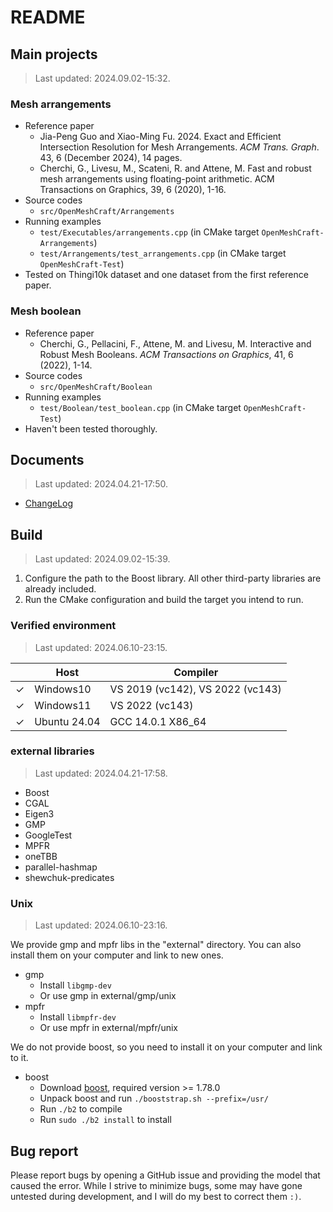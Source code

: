 # README

## Main projects

> Last updated: 2024.09.02-15:32.

### Mesh arrangements

* Reference paper
  * Jia-Peng Guo and Xiao-Ming Fu. 2024. Exact and Efficient Intersection Resolution for Mesh Arrangements. *ACM Trans. Graph*. 43, 6 (December 2024), 14 pages.
  * Cherchi, G., Livesu, M., Scateni, R. and Attene, M. Fast and robust mesh arrangements using floating-point arithmetic. ACM Transactions on Graphics, 39, 6 (2020), 1-16.
* Source codes
  * `src/OpenMeshCraft/Arrangements`
* Running examples
  * `test/Executables/arrangements.cpp` (in CMake target `OpenMeshCraft-Arrangements`)
  * `test/Arrangements/test_arrangements.cpp` (in CMake target `OpenMeshCraft-Test`)
* Tested on Thingi10k dataset and one dataset from the first reference paper.

### Mesh boolean

* Reference paper
  * Cherchi, G., Pellacini, F., Attene, M. and Livesu, M. Interactive and Robust Mesh Booleans. *ACM Transactions on Graphics*, 41, 6 (2022), 1-14.
* Source codes
  * `src/OpenMeshCraft/Boolean`
* Running examples
  * `test/Boolean/test_boolean.cpp` (in CMake target `OpenMeshCraft-Test`)
* Haven't been tested thoroughly.

## Documents

> Last updated: 2024.04.21-17:50.

* [ChangeLog](./doc/Version/ChangeLog.md)

## Build

> Last updated: 2024.09.02-15:39.

1. Configure the path to the Boost library. All other third-party libraries are already included.
2. Run the CMake configuration and build the target you intend to run.

### Verified environment

> Last updated: 2024.06.10-23:15.

|        | Host         | Compiler                         |
|--------| ------------ | -------------------------------- |
|&check; | Windows10    | VS 2019 (vc142), VS 2022 (vc143) |
|&check; | Windows11    | VS 2022 (vc143)                  |
|&check; | Ubuntu 24.04 | GCC 14.0.1 X86_64                |

### external libraries

> Last updated: 2024.04.21-17:58.

* Boost
* CGAL
* Eigen3
* GMP
* GoogleTest
* MPFR
* oneTBB
* parallel-hashmap
* shewchuk-predicates

### Unix

> Last updated: 2024.06.10-23:16.

We provide gmp and mpfr libs in the "external" directory.
You can also install them on your computer and link to new ones.

* gmp
  * Install `libgmp-dev`
  * Or use gmp in external/gmp/unix
* mpfr
  * Install `libmpfr-dev`
  * Or use mpfr in external/mpfr/unix

We do not provide boost, so you need to install it on your computer and link to it.

* boost
  * Download [boost](https://www.boost.org/users/download/), required version >= 1.78.0
  * Unpack boost and run `./booststrap.sh --prefix=/usr/`
  * Run `./b2` to compile
  * Run `sudo ./b2 install` to install

## Bug report

Please report bugs by opening a GitHub issue and providing the model that caused the error. While I strive to minimize bugs, some may have gone untested during development, and I will do my best to correct them `:)`.
